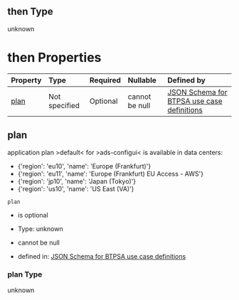 ## then Type

unknown

# then Properties

| Property      | Type          | Required | Nullable       | Defined by                                                                                                                                                                                                                                    |
| :------------ | :------------ | :------- | :------------- | :-------------------------------------------------------------------------------------------------------------------------------------------------------------------------------------------------------------------------------------------- |
| [plan](#plan) | Not specified | Optional | cannot be null | [JSON Schema for BTPSA use case definitions](btpsa-usecase-properties-services-items-allof-2-then-allof-1-then-allof-0-then-properties-plan.md "undefined#/properties/services/items/allOf/2/then/allOf/1/then/allOf/0/then/properties/plan") |

## plan

application plan >default< for >ads-configui< is available in data centers:

*   {'region': 'eu10', 'name': 'Europe (Frankfurt)'}
*   {'region': 'eu11', 'name': 'Europe (Frankfurt) EU Access - AWS'}
*   {'region': 'jp10', 'name': 'Japan (Tokyo)'}
*   {'region': 'us10', 'name': 'US East (VA)'}

`plan`

*   is optional

*   Type: unknown

*   cannot be null

*   defined in: [JSON Schema for BTPSA use case definitions](btpsa-usecase-properties-services-items-allof-2-then-allof-1-then-allof-0-then-properties-plan.md "undefined#/properties/services/items/allOf/2/then/allOf/1/then/allOf/0/then/properties/plan")

### plan Type

unknown
